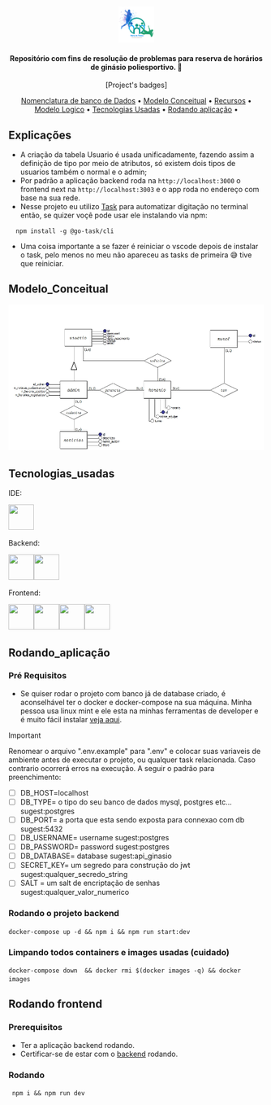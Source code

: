 <div align="center">
  <img src="https://github.com/oficina-do-brito/gym_io/blob/main/archive/modelagem/logo.png" width="70" height="70">
</div>

<h4 align="center">Repositório com fins de resolução de problemas para reserva de horários de ginásio poliesportivo. 📑</h4>

<p align="center">
  [Project's badges]
</p>

<p align="center">
  <a href="https://github.com/oficina-do-brito/gym_io/blob/main/archive/modelagem/nomenclatura.md">Nomenclatura de banco de Dados</a> •
  <a href="#Modelo_Conceitual">Modelo Conceitual</a> •
   <a href="https://github.com/oficina-do-brito/gym_io/blob/main/archive/modelagem/breakpoints.md">Recursos</a> •
  <a href="https://github.com/oficina-do-brito/gym_io/blob/main/archive/modelagem/modelo_logico.jpg">Modelo Logico</a> •
  <a href="#Tecnologias_usadas">Tecnologias Usadas</a> •
  <a href="#Rodando_aplicação">Rodando aplicação</a> •
</p>

## Explicações

- A criação da tabela Usuario é usada unificadamente, fazendo assim a definição de tipo por meio de atributos, só existem dois tipos de usuarios também o normal e o admin;
- Por padrão a aplicação backend roda na `http://localhost:3000` o frontend next na `http://localhost:3003` e o app roda no endereço com base na sua rede.
- Nesse projeto eu utilizo [Task](https://taskfile.dev/) para automatizar digitação no terminal então, se quizer voçê pode usar ele instalando via npm:

```
  npm install -g @go-task/cli
```
- Uma coisa importante a se fazer é reiniciar o vscode depois de instalar o task, pelo menos no meu não apareceu as tasks de primeira :sweat_smile: tive que reiniciar.

## Modelo_Conceitual

<img src="https://github.com/oficina-do-brito/gym_io/blob/main/archive/modelagem/conceitual.jpg" />

## Tecnologias_usadas

IDE:

<img src="https://user-images.githubusercontent.com/25181517/192108891-d86b6220-e232-423a-bf5f-90903e6887c3.png" width="50" height="50">

Backend:

<img src="https://github.com/marwin1991/profile-technology-icons/assets/136815194/519bfaf3-c242-431e-a269-876979f05574" width="50" height="50"><img src="https://user-images.githubusercontent.com/25181517/117208740-bfb78400-adf5-11eb-97bb-09072b6bedfc.png" width="50" height="50">

Frontend:

<img src="https://user-images.githubusercontent.com/25181517/183897015-94a058a6-b86e-4e42-a37f-bf92061753e5.png" width="50" height="50"><img src="https://github.com/marwin1991/profile-technology-icons/assets/136815194/5f8c622c-c217-4649-b0a9-7e0ee24bd704" width="50" height="50"><img src="https://user-images.githubusercontent.com/25181517/202896760-337261ed-ee92-4979-84c4-d4b829c7355d.png" width="50" height="50"><img src="https://user-images.githubusercontent.com/25181517/183898054-b3d693d4-dafb-4808-a509-bab54cf5de34.png" width="50" height="50">

## Rodando_aplicação

### Pré Requisitos

- Se quiser rodar o projeto com banco já de database criado, é aconselhável ter o docker e docker-compose na sua máquina. Minha pessoa usa linux mint e ele esta na minhas ferramentas de developer e é muito fácil instalar [veja aqui](https://github.com/oficina-do-brito/p1_manutencao/blob/main/my_programs/programs.md).

> [!IMPORTANT]
> Renomear o arquivo ".env.example" para ".env" e colocar suas variaveis de ambiente antes de executar o projeto, ou qualquer task relacionada. Caso contrario ocorrerá erros na execução. A seguir o padrão para preenchimento:

  - [ ] DB_HOST=localhost
  - [ ] DB_TYPE= o tipo do seu banco de dados mysql, postgres etc... sugest:postgres
  - [ ] DB_PORT= a porta que esta sendo exposta para connexao com db sugest:5432
  - [ ] DB_USERNAME= username sugest:postgres
  - [ ] DB_PASSWORD= password sugest:postgres
  - [ ] DB_DATABASE= database sugest:api_ginasio
  - [ ] SECRET_KEY= um segredo para construção do jwt sugest:qualquer_secredo_string
  - [ ] SALT = um salt de encriptação de senhas sugest:qualquer_valor_numerico

### Rodando o projeto backend

`docker-compose up -d && npm i && npm run start:dev`

### Limpando todos containers e images usadas (cuidado)

`docker-compose down  && docker rmi $(docker images -q) && docker images`

## Rodando frontend

### Prerequisitos
- Ter a aplicação backend rodando.
- Certificar-se de estar com o [backend](https://github.com/oficina-do-brito/ginasio) rodando.

### Rodando

` npm i && npm run dev`